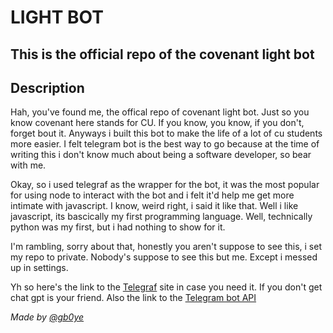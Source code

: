 # LIGHT BOT

## This is the official repo of the covenant light bot

## Description
Hah, you've found me, the offical repo of covenant light bot. Just so you know covenant here stands for CU. If you know, you know, if you don't, forget bout it. Anyways i built this bot to make the life of a lot of cu students more easier. I felt telegram bot is the best way to go because at the time of writing this i don't know much about being a software developer, so bear with me.

Okay, so i used telegraf as the wrapper for the bot, it was the most popular for using node to interact with the bot and i felt it'd help me get more intimate with javascript. I know, weird right, i said it like that. Well i like javascript, its bascically my first programming language. Well, technically python was my first, but i had nothing to show for it.

I'm rambling, sorry about that, honestly you aren't suppose to see this, i set my repo to private. Nobody's suppose to see this but me. Except i messed up in settings.

Yh so here's the link to the [Telegraf]( https://telegrafjs.org/#/) site in case you need it. If you don't get chat gpt is your friend.
Also the link to the [Telegram bot API](https://core.telegram.org/bots/api)

*_Made by [@gb0ye](https://github.com/gb0ye)_*